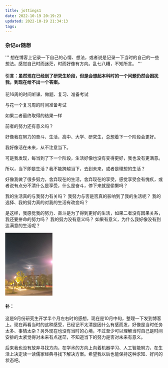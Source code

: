 ```yaml
---
title: jottings1
date: 2022-10-19 20:19:23
updated: 2022-10-19 21:34:13
tags:
---
```

### 杂记or随想
'''
想在博客上记录一下自己的心情、想法，或者说是记录一下当时的自己的一些想法。感觉自己时而迷茫，时而好像有方向。乱七八糟，不知所言。
'''

#### 引言：虽然现在已经到了研究生阶段，但是会想起本科时的一个问题仍然会困扰我，到现在给不出一个答案。

花16周的时间听课、做题、复习、准备考试

与花一个复习周的时间准备考试

如果二者最终取得的结果一样

前者的努力还有意义吗？

好像我在努力的奋斗、生活，高中、大学、研究生，总想着下一个阶段会更好。

我好像活在未来，从不注意当下。

可是我发现，每当到了下一个阶段，生活好像也没有变得更好，我也没有更满意。

所以，当下即是生活？我不能跨越当下，去到未来，或者是理想的生活？

好像我做了很多努力，舍弃现在的生活，舍弃现在的享受，感觉享受会有愧疚，或者说有点分不清什么是享受，什么是奋斗，停下来就是偷懒吗？

我的生活真的与我努力有关吗？
我努力与否是否真的影响到了我的生活呢？
我的选择、我的努力真的对我的生活有改变吗？

是这样，我感觉我的努力、奋斗是为了得到更好的生活，如果二者没有因果关系，
我还要拼命的努力吗？
我的努力没有意义吗？
如果有意义，为什么我好像没有到达满意的生活呢？

<img src="./jottings1/新珈楼出口.jpg" width = 30% height = 30%>

#### 补：
这是9月份研究生开学半个月左右时的感想，现在是10月中旬，整理一下发到博客上。现在再看当时的这种感受，已经记不太清是因什么有感而发，好像是当时任务太多、事情太杂？另外现在也没有当时的心境，不过至少可以理解当时自己是时间安排的太紧觉得对未来有点迷茫，不知道当下的努力是否对未来有意义。

后来我也没有放弃寻找方向，在学术的方向上向着机器学习、人工智能努力，在生活上决定读一读儒家经典寻找下解决方案。希望我以后也能保持这种求知、好问的状态吧。